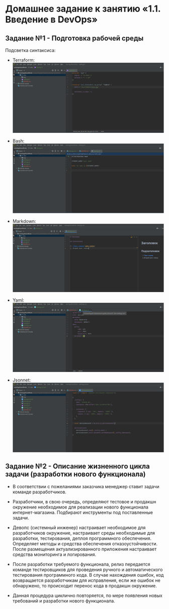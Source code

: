 # Домашнее задание к занятию «1.1. Введение в DevOps»

## Задание №1 - Подготовка рабочей среды

   Подсветка синтаксиса:

   * Terraform: ![Терраформ](img/terraform.png)

   * Bash: ![bahs](img/bash.png)

   * Markdown: ![markdown](img/markdown.png)

   * Yaml: ![Yaml](img/yaml.png)

   * Jsonnet: ![Jsonnet](img/json.png)

## Задание №2 - Описание жизненного цикла задачи (разработки нового функционала)

   * В соответствии с пожеланиями заказчика менеджер ставит задачи команде разработчиков.

   * Разработчики, в свою очередь, определяют тестовое и продакшн окружение необходимое для реализации нового функционала интернет-магазина. Подбирают инструменты под поставленные задачи.

   * Девопс (системный инженер) настраивает необходимое для разработчиков окружение, настраивает среды необходимые для разработки, тестирования, деплоя программного обеспечения. Определяет методы и средства обеспечения отказоустойчивости. После размещения актуализированного приложения настраивает средства мониторинга и логирования.

   * После разработки требуемого функционала, релиз передается команде тестировщиков для проведения ручного и автоматического тестирования программного кода. В случае нахождения ошибок, код возвращается разработчикам для исправления, если же ошибок не обнаружено, то происходит перенос кода в продакшн окружение.

   * Данная процедура циклично повторяется, по мере появления новых требований и разработки нового функционала.
